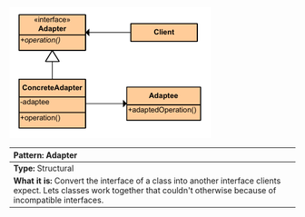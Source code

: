 ![diagram_adapter.png](diagram_adapter.png)

|**Pattern:** Adapter|
|:---|
|**Type:** Structural|
|**What it is:** Convert the interface of a class into another interface clients expect. Lets classes work together that couldn't otherwise because of incompatible interfaces.|